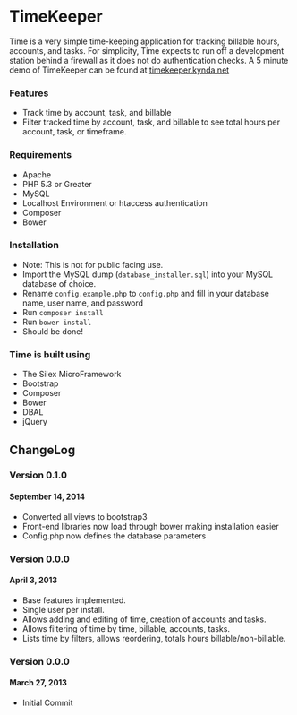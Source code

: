 # TimeKeeper
Time is a very simple time-keeping application for tracking billable hours, 
accounts, and tasks. For simplicity, Time expects to run off a development 
station behind a firewall as it does not do authentication checks. 
A 5 minute demo of TimeKeeper can be found at 
[timekeeper.kynda.net](http://timekeeper.kynda.net)

### Features
- Track time by account, task, and billable
- Filter tracked time by account, task, and billable to see total hours per account, task, or timeframe.

### Requirements
- Apache
- PHP 5.3 or Greater
- MySQL
- Localhost Environment or htaccess authentication
- Composer
- Bower

### Installation
- Note: This is not for public facing use.
- Import the MySQL dump (`database_installer.sql`) into your MySQL database of
  choice.
- Rename `config.example.php` to `config.php` and fill in your database name,
  user name, and password
- Run `composer install`
- Run `bower install`
- Should be done!

### Time is built using
- The Silex MicroFramework
- Bootstrap
- Composer
- Bower
- DBAL
- jQuery

## ChangeLog

### Version 0.1.0
#### September 14, 2014
- Converted all views to bootstrap3
- Front-end libraries now load through bower making installation easier
- Config.php now defines the database parameters

### Version 0.0.0
#### April 3, 2013
- Base features implemented.
- Single user per install.
- Allows adding and editing of time, creation of accounts and tasks.
- Allows filtering of time by time, billable, accounts, tasks.
- Lists time by filters, allows reordering, totals hours billable/non-billable.

### Version 0.0.0
#### March 27, 2013
- Initial Commit
